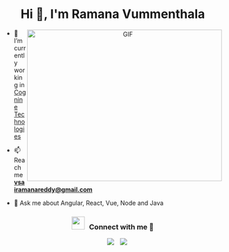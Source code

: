 <h1 align="center">Hi 👋, I'm
Ramana Vummenthala</h1>


<a target="_blank" align="center">
  <img align="right" top="500" height="350" width="450" alt="GIF" src="https://media3.giphy.com/media/qgQUggAC3Pfv687qPC/giphy.gif">
</a>

- 🔭 I’m currently working in <a href="http://cognine.com/" target="blank">Cognine Technologies</a>

- 📫 Reach me **vsairamanareddy@gmail.com**

- 💬 Ask me about Angular, React, Vue, Node and Java

<h3 align="center" > <img src="https://media.giphy.com/media/iY8CRBdQXODJSCERIr/giphy.gif" width="30" height="30" style="margin-right: 10px;">Connect with me 🤝 </h3>

 <div align="center" top="100" class="icons-social" style="margin-left: 10px;">
        <a style="margin-left: 10px;"  target="_blank" href="https://www.linkedin.com/in/ramana-reddy-vummenthala-690b8b172/">
			<img src="https://img.icons8.com/doodle/40/000000/linkedin--v2.png"></a>
        <a style="margin-left: 10px;" target="_blank" href="https://github.com/Ramana-vummenthala">
		<img src="https://img.icons8.com/doodle/40/000000/github--v1.png"></a>
